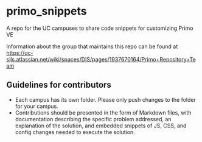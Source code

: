 # primo_snippets
A repo for the UC campuses to share code snippets for customizing Primo VE

Information about the group that maintains this repo can be found at https://uc-sils.atlassian.net/wiki/spaces/DIS/pages/1937670164/Primo+Repository+Team

## Guidelines for contributors

- Each campus has its own folder. Please only push changes to the folder for your campus.
- Contributions should be presented in the form of Markdown files, with documentation describing the specific problem addressed, an explanation of the solution, and embedded snippets of JS, CSS, and config changes needed to execute the solution.
